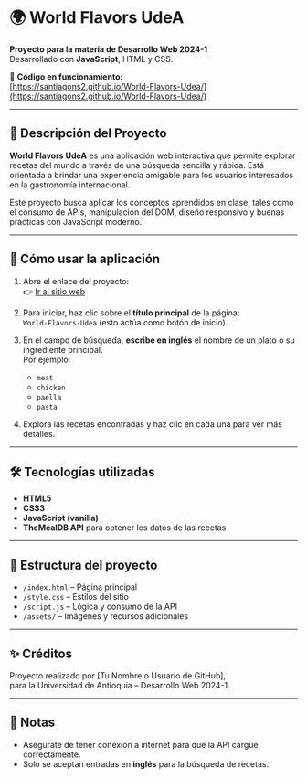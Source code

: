 # 🌍 World Flavors UdeA

**Proyecto para la materia de Desarrollo Web 2024-1**  
Desarrollado con **JavaScript**, HTML y CSS.

🔗 **Código en funcionamiento:**  
[https://santiagons2.github.io/World-Flavors-Udea/](https://santiagons2.github.io/World-Flavors-Udea/)

---

## 🧾 Descripción del Proyecto

**World Flavors UdeA** es una aplicación web interactiva que permite explorar recetas del mundo a través de una búsqueda sencilla y rápida. Está orientada a brindar una experiencia amigable para los usuarios interesados en la gastronomía internacional.

Este proyecto busca aplicar los conceptos aprendidos en clase, tales como el consumo de APIs, manipulación del DOM, diseño responsivo y buenas prácticas con JavaScript moderno.

---

## 🚀 Cómo usar la aplicación

1. Abre el enlace del proyecto:  
   👉 [Ir al sitio web](https://santiagons2.github.io/World-Flavors-Udea/)

2. Para iniciar, haz clic sobre el **título principal** de la página:  
   `World-Flavors-Udea` (esto actúa como botón de inicio).

3. En el campo de búsqueda, **escribe en inglés** el nombre de un plato o su ingrediente principal.  
   Por ejemplo:
   - `meat`
   - `chicken`
   - `paella`
   - `pasta`

4. Explora las recetas encontradas y haz clic en cada una para ver más detalles.

---

## 🛠️ Tecnologías utilizadas

- **HTML5**  
- **CSS3**  
- **JavaScript (vanilla)**  
- **TheMealDB API** para obtener los datos de las recetas

---

## 📁 Estructura del proyecto

- `/index.html` – Página principal
- `/style.css` – Estilos del sitio
- `/script.js` – Lógica y consumo de la API
- `/assets/` – Imágenes y recursos adicionales

---

## ✨ Créditos

Proyecto realizado por [Tu Nombre o Usuario de GitHub],  
para la Universidad de Antioquia – Desarrollo Web 2024-1.

---

## 📌 Notas

- Asegúrate de tener conexión a internet para que la API cargue correctamente.
- Solo se aceptan entradas en **inglés** para la búsqueda de recetas.


